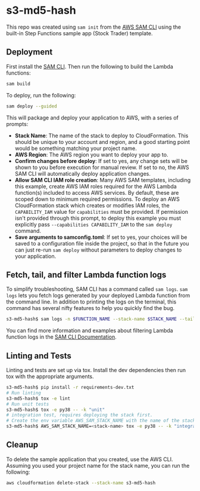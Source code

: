 # s3-md5-hash

This repo was created using `sam init` from the [AWS SAM CLI](https://docs.aws.amazon.com/serverless-application-model/latest/developerguide/sam-cli-command-reference-sam-init.html) using the built-in Step Functions sample app (Stock Trader) template.

## Deployment

First install the [SAM CLI](https://docs.aws.amazon.com/serverless-application-model/latest/developerguide/serverless-sam-cli-install.html). Then run the following to build the Lambda functions:

```bash
sam build
```

To deploy, run the following:

```bash
sam deploy --guided
```

This will package and deploy your application to AWS, with a series of prompts:

* **Stack Name**: The name of the stack to deploy to CloudFormation. This should be unique to your account and region, and a good starting point would be something matching your project name.
* **AWS Region**: The AWS region you want to deploy your app to.
* **Confirm changes before deploy**: If set to yes, any change sets will be shown to you before execution for manual review. If set to no, the AWS SAM CLI will automatically deploy application changes.
* **Allow SAM CLI IAM role creation**: Many AWS SAM templates, including this example, create AWS IAM roles required for the AWS Lambda function(s) included to access AWS services. By default, these are scoped down to minimum required permissions. To deploy an AWS CloudFormation stack which creates or modifies IAM roles, the `CAPABILITY_IAM` value for `capabilities` must be provided. If permission isn't provided through this prompt, to deploy this example you must explicitly pass `--capabilities CAPABILITY_IAM` to the `sam deploy` command.
* **Save arguments to samconfig.toml**: If set to yes, your choices will be saved to a configuration file inside the project, so that in the future you can just re-run `sam deploy` without parameters to deploy changes to your application.

## Fetch, tail, and filter Lambda function logs

To simplify troubleshooting, SAM CLI has a command called `sam logs`. `sam logs` lets you fetch logs generated by your deployed Lambda function from the command line. In addition to printing the logs on the terminal, this command has several nifty features to help you quickly find the bug.

```bash
s3-md5-hash$ sam logs -n $FUNCTION_NAME --stack-name $STACK_NAME --tail
```

You can find more information and examples about filtering Lambda function logs in the [SAM CLI Documentation](https://docs.aws.amazon.com/serverless-application-model/latest/developerguide/serverless-sam-cli-logging.html).

## Linting and Tests

Linting and tests are set up via tox. Install the dev dependencies then run tox with the appropriate arguments.

```bash
s3-md5-hash$ pip install -r requirements-dev.txt
# Run linting
s3-md5-hash$ tox -e lint
# Run unit tests
s3-md5-hash$ tox -e py38 -- -k "unit"
# integration test, requires deploying the stack first.
# Create the env variable AWS_SAM_STACK_NAME with the name of the stack we are testing
s3-md5-hash$ AWS_SAM_STACK_NAME=<stack-name> tox -e py38 -- -k "integration"
```

## Cleanup

To delete the sample application that you created, use the AWS CLI. Assuming you used your project name for the stack name, you can run the following:

```bash
aws cloudformation delete-stack --stack-name s3-md5-hash
```
